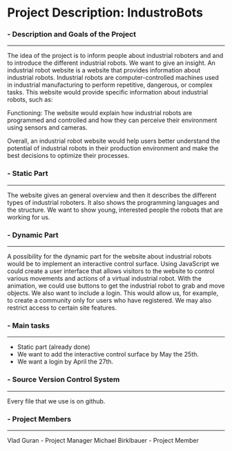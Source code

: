 # Project Description: IndustroBots

### - Description and Goals of the Project 
---
The idea of the project is to inform people about industrial roboters and and to introduce the different industrial robots. We want to give an  insight. An industrial robot website is a website that provides information about industrial robots. Industrial robots are computer-controlled machines used in industrial manufacturing to perform repetitive, dangerous, or complex tasks. This website would provide specific information about industrial robots, such as:

Functioning: The website would explain how industrial robots are programmed and controlled and how they can perceive their environment using sensors and cameras.

Overall, an industrial robot website would help users better understand the potential of industrial robots in their production environment and make the best decisions to optimize their processes.

### - Static Part
---
The website gives an general overview and then it
describes the different types of industrial roboters. It also shows the programming languages and the structure.
We want to show young, interested people the robots that are working for us.

### - Dynamic Part
---
A possibility for the dynamic part for the website about industrial robots would be to implement an interactive control surface. Using JavaScript we could create a user interface that allows visitors to the website to control various movements and actions of a virtual industrial robot. With the animation, we could use buttons to get the industrial robot to grab and move objects. 
We also want to include a login. This would allow us, for example, to create a community only for users who have registered. We may also restrict access to certain site features.

### - Main tasks
---
* Static part (already done)
* We want to add the interactive control surface by May the 25th.
* We want a login by April the 27th.

### - Source Version Control System
---
Every file that we use is on github.

### - Project Members
---
Vlad Guran - Project Manager
Michael Birklbauer - Project Member

